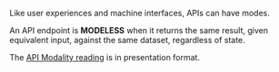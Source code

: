 Like user experiences and machine interfaces, APIs can have modes.

An API endpoint is **MODELESS** when it returns the same result, given equivalent input, against the same dataset, regardless of state.

The [API Modality reading](API%20Modality.pdf) is in presentation format.